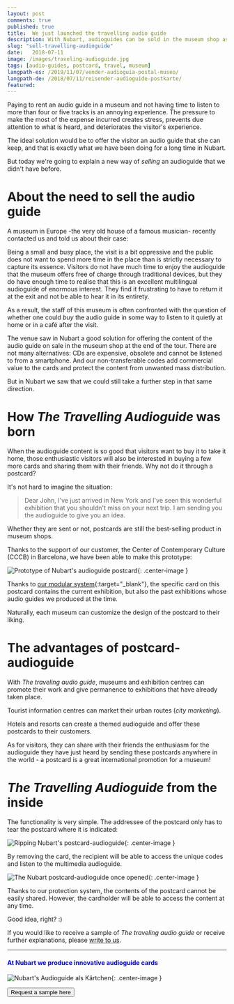 ```yaml
---
layout: post
comments: true
published: true
title:  We just launched the travelling audio guide
description: With Nubart, audioguides can be sold in the museum shop as a postcard.
slug: "sell-travelling-audioguide"
date:   2018-07-11
image: /images/traveling-audioguide.jpg
tags: [audio-guides, postcard, travel, museum]
langpath-es: /2019/11/07/vender-audioguia-postal-museo/
langpath-de: /2018/07/11/reisender-audioguide-postkarte/
featured: 
---
```



Paying to rent an audio guide in a museum and not having time to listen to more than four or five tracks is an annoying experience. The pressure to make the most of the expense incurred creates stress, prevents due attention to what is heard, and deteriorates the visitor's experience. 

The ideal solution would be to offer the visitor an audio guide that she can keep, and that is exactly what we have been doing for a long time in Nubart. 

But today we're going to explain a new way of *selling* an audioguide that we didn't have before. 

<!--more-->
# About the need to sell the audio guide

A museum in Europe -the very old house of a famous musician- recently contacted us and told us about their case: 

Being a small and busy place, the visit is a bit oppressive and the public does not want to spend more time in the place than is strictly necessary to capture its essence. Visitors do not have much time to enjoy the audioguide that the museum offers free of charge through traditional devices, but they do have enough time to realise that this is an excellent multilingual audioguide of enormous interest. They find it frustrating to have to return it at the exit and not be able to hear it in its entirety. 

As a result, the staff of this museum is often confronted with the question of whether one could *buy* the audio guide in some way to listen to it quietly at home or in a café after the visit. 

The venue saw in Nubart a good solution for offering the content of the audio guide on sale in the museum shop at the end of the tour. There are not many alternatives: CDs are expensive, obsolete and cannot be listened to from a smartphone. And our non-transferable codes add commercial value to the cards and protect the content from unwanted mass distribution. 

But in Nubart we saw that we could still take a further step in that same direction. 

# How *The Travelling Audioguide* was born

When the audioguide content is so good that visitors want to buy it to take it home, those enthusiastic visitors will also be interested in buying a few more cards and sharing them with their friends. Why not do it through a postcard?

It's not hard to imagine the situation:

> Dear John, I've just arrived in New York and I've seen this wonderful exhibition that you shouldn't miss on your next trip. I am sending you the audioguide to give you an idea. 

Whether they are sent or not, postcards are still the best-selling product in museum shops. 

Thanks to the support of our customer, the Center of Contemporary Culture (CCCB) in Barcelona, we have been able to make this prototype:

![Prototype of Nubart's audioguide postcard]({{site.baseurl}}/images/nubart-postcard-audioguide.jpg){: .center-image }
 
 Thanks to [our modular system](https://www.nubart.eu/multimedia-audioguide.html){:target="_blank"}, the specific card on this postcard contains the current exhibition, but also the past exhibitions whose audio guides we produced at the time. 
 
Naturally, each museum can customize the design of the postcard to their liking. 

# The advantages of postcard-audioguide

With *The traveling audio guide*, museums and exhibition centres can promote their work and give permanence to exhibitions that have already taken place. 

Tourist information centres can market their urban routes (*city marketing*). 

Hotels and resorts can create a themed audioguide and offer these postcards to their customers. 

As for visitors, they can share with their friends the enthusiasm for the audioguide they have just heard by sending these postcards anywhere in the world - a postcard is a great international promotion for a museum! 

# *The Travelling Audioguide* from the inside

The functionality is very simple. The addressee of the postcard only has to tear the postcard where it is indicated:

![Ripping Nubart's postcard-audioguide]({{site.baseurl}}/images/nubart-postcard-audioguide-inside1.jpg){: .center-image }

By removing the card, the recipient will be able to access the unique codes and listen to the multimedia audioguide.  

![The Nubart postcard-audioguide once opened]({{site.baseurl}}/images/nubart-postcard-audioguide-inside2.jpg){: .center-image }

Thanks to our protection system, the contents of the postcard cannot be easily shared. However, the cardholder will be able to access the content at any time. 

Good idea, right? :)

If you would like to receive a sample of *The traveling audio guide* or receive further explanations, please <a href="mailto:info@nubart.eu">write to us</a>.


***

#### <font color="blue">At Nubart we produce innovative audioguide cards</font>


![Nubart's Audioguide als Kärtchen]({{site.baseurl}}/images/proceso-nubart.png){: .center-image }
<form action="../../../../../">
    <input type="submit" value="Request a sample here" />
</form>